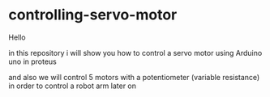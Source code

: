 # controlling-servo-motor

Hello

in this repository i will show you how to control a servo motor using Arduino uno in proteus

and also we will control 5 motors with a potentiometer (variable resistance) in order to control a robot arm later on
